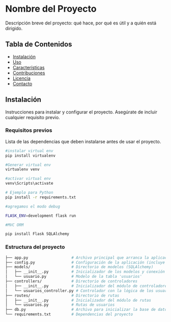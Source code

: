 # Nombre del Proyecto

Descripción breve del proyecto: qué hace, por qué es útil y a quién está dirigido.

## Tabla de Contenidos

- [Instalación](#instalación)
- [Uso](#uso)
- [Características](#características)
- [Contribuciones](#contribuciones)
- [Licencia](#licencia)
- [Contacto](#contacto)

## Instalación

Instrucciones para instalar y configurar el proyecto. Asegúrate de incluir cualquier requisito previo.

### Requisitos previos

Lista de las dependencias que deben instalarse antes de usar el proyecto.

```bash
#instalar virtual env
pip install virtualenv

#Generar virtual env
virtualenv venv

#activar virtual env
venv\Scripts\activate

# Ejemplo para Python
pip install -r requirements.txt

#agregamos el modo debug

FLASK_ENV=development flask run

#MVC ORM

pip install Flask SQLAlchemy

```

### Estructura del proyecto

```bash
├── app.py                   # Archivo principal que arranca la aplicación
├── config.py                # Configuración de la aplicación (incluye la conexión a la base de datos)
├── models/                  # Directorio de modelos (SQLAlchemy)
│   ├── __init__.py          # Inicializador de los modelos y conexión a la DB
│   └── usuario.py           # Modelo de la tabla 'usuarios'
├── controllers/             # Directorio de controladores
│   ├── __init__.py          # Inicializador del módulo de controladores
│   └── usuarios_controller.py # Controlador con la lógica de los usuarios
├── routes/                  # Directorio de rutas
│   ├── __init__.py          # Inicializador del módulo de rutas
│   └── usuarios.py          # Rutas de usuarios
├── db.py                    # Archivo para inicializar la base de datos
└── requirements.txt         # Dependencias del proyecto

```
